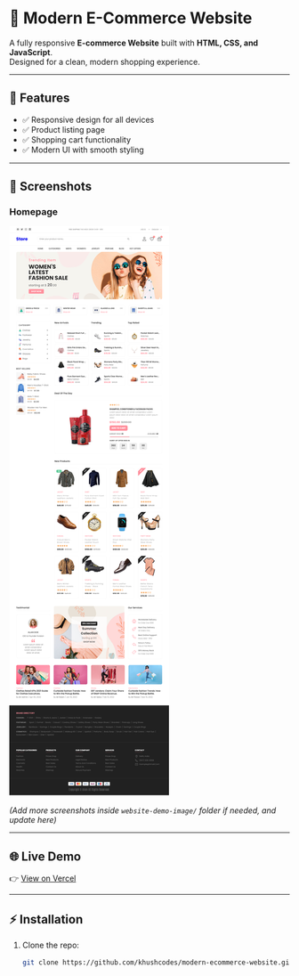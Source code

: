 # 🛒 Modern E-Commerce Website

A fully responsive **E-commerce Website** built with **HTML, CSS, and JavaScript**.  
Designed for a clean, modern shopping experience.

---

## 🚀 Features
- ✅ Responsive design for all devices
- ✅ Product listing page
- ✅ Shopping cart functionality
- ✅ Modern UI with smooth styling

---

## 📸 Screenshots

### Homepage
![Homepage Screenshot](website-demo-image/homepage.png)

*(Add more screenshots inside `website-demo-image/` folder if needed, and update here)*

---

## 🌐 Live Demo
👉 [View on Vercel](https://vercel.com/khushboosingh1801745-gmailcoms-projects/modern-ecommerce-website)

---

## ⚡ Installation

1. Clone the repo:
   ```bash
   git clone https://github.com/khushcodes/modern-ecommerce-website.git
